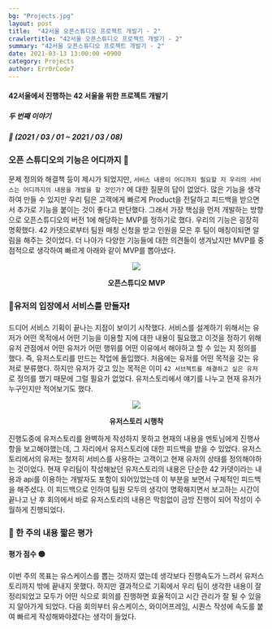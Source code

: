 ```yaml
---
bg: "Projects.jpg"
layout: post
title:  "42서울 오픈스튜디오 프로젝트 개발기 - 2"
crawlertitle: "42서울 오픈스튜디오 프로젝트 개발기 - 2"
summary: "42서울 오픈스튜디오 프로젝트 개발기 - 2"
date: 2021-03-13 13:00:00 +0900
category: Projects
author: Err0rCode7
---
```


#### 42서울에서 진행하는 42 서울을 위한 프로젝트 개발기
##### 두 번째 이야기
##### 📅 (2021 / 03 / 01 ~ 2021 / 03 / 08)

### 오픈 스튜디오의 기능은 어디까지 🤔

문제 정의와 해결책 등이 제시가 되었지만, `서비스 내용이 어디까지 필요할 지 우리의 서비스는 어디까지의 내용을 개발을 할 것인가?` 에 대한 질문의 답이 없었다. 많은 기능을 생각하여 만들 수 있지만 우리 팀은 고객에게 빠르게 Product을 전달하고 피드백을 받으면서 추가로 기능을 붙이는 것이 좋다고 판단했다. 그래서 가장 핵심을 먼저 개발하는 방향으로 오픈스튜디오의 버전 1에 해당하는 MVP를 정하기로 했다. 우리의 기능은 굉장히 명확했다. 42 카뎃으로부터 팀원 매칭 신청을 받고 인원을 모은 후 팀이 매칭이되면 알림을 해주는 것이었다. 더 나아가 다양한 기능들에 대한 의견들이 생겨났지만 MVP를 중점적으로 생각하여 빠르게 아래와 같이 MVP를 뽑아냈다.

<p align="center">
<img src="https://user-images.githubusercontent.com/48249549/111030328-e9cb7600-8444-11eb-8ea6-3e575adc169d.png">
<p style="font-weight:bold" align="center">오픈스튜디오 MVP</p>
</p>

### 👤유저의 입장에서 서비스를 만들자❗️

드디어 서비스 기획이 끝나는 지점이 보이기 시작했다. 서비스를 설계하기 위해서는 유저가 어떤 목적에서 어떤 기능을 이용할 지에 대한 내용이 필요했고 이것을 정하기 위해 유저 관점에서 어떤 유저가 어떤 행위를 어떤 이유에서 해야하고 할 수 있는 지 정의를 했다. 즉, 유저스토리를 만드는 작업에 돌입했다. 처음에는 유저를 어떤 목적을 갖는 유저로 분류했다. 하지만 유저가 갖고 있는 목적은 이미 `42 서브젝트를 해결하고 싶은 유저`로 정의를 했기 때문에 그럴 필요가 없었다. 유저스토리에서 얘기를 나누고 현재 유저가 누구인지만 적어보기도 했다.

<p align="center">
<img src="https://user-images.githubusercontent.com/48249549/111029938-e59e5900-8442-11eb-8b1c-dcceed11aedd.png">
<p style="font-weight:bold" align="center">유저스토리 시행착</p>
</p>

진행도중에 유저스토리를 완벽하게 작성하지 못하고 현재의 내용을 멘토님에게 진행사항을 보고해야했는데, 그 자리에서 유저스토리에 대한 피드백을 받을 수 있었다. 유저스토리에서의 유저는 철저히 서비스를 사용하는 고객이고 현재 유저의 상태를 정의해야하는 것이었다. 현재 우리팀이 작성해놨던 유저스토리의 내용은 단순한 42 카뎃이라는 내용과 api를 이용하는 개발자도 포함이 되어있었는데 이 부분을 보면서 구체적인 피드백을 해주셨다. 이 피드백으로 인하여 팀원 모두의 생각이 명확해지면서 보고하는 시간이 끝나고 난 후 회의에서 바로 유저스토리의 내용은 막힘없이 금방 진행이 되어 작성이 수월하게 진행되었다.

### 🚦 한 주의 내용 짧은 평가

#### 평가 점수 🟡

이번 주의 목표는 유스케이스를 뽑는 것까지 였는데 생각보다 진행속도가 느려서 유저스토리까지 밖에 끝내지 못했다. 하지만 결과적으로 기획에서 우리 팀이 생각한 내용이 잘 정리되었고 모두가 어떤 식으로 회의를 진행하면 효율적이고 시간 관리가 잘 될 수 있을지 알아가게 되었다. 다음 회의부터 유스케이스, 와이어프레임, 시퀀스 작성에 속도를 붙여 빠르게 작성해봐야겠다는 생각이 들었다.